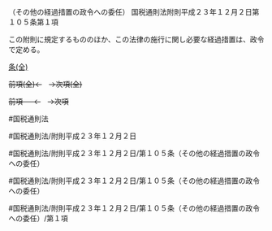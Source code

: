 （その他の経過措置の政令への委任）
国税通則法附則平成２３年１２月２日第１０５条第１項

この附則に規定するもののほか、この法律の施行に関し必要な経過措置は、政令で定める。

[条(全)](国税通則法＿＿＿＿附則平成２３年１２月２日第１０５条_.md)

~~前項(全)←~~　~~→次項(全)~~

~~前項 　 ←~~　~~→次項~~



#国税通則法

#国税通則法/附則平成２３年１２月２日

#国税通則法/附則平成２３年１２月２日/第１０５条（その他の経過措置の政令への委任）

#国税通則法/附則平成２３年１２月２日/第１０５条（その他の経過措置の政令への委任）

#国税通則法/附則平成２３年１２月２日/第１０５条（その他の経過措置の政令への委任）/第１項

